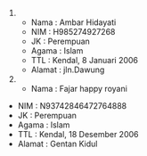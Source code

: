 1. - Nama   : Ambar Hidayati
   - NIM    : H985274927268
   - JK     : Perempuan
   - Agama  : Islam
   - TTL    : Kendal, 8 Januari 2006
   - Alamat : jln.Dawung

 2. - Nama   : Fajar happy royani
   - NIM      : N93742846472764888
   - JK       : Perempuan
   - Agama    : Islam
   - TTL      : Kendal, 18 Desember 2006
   - Alamat   : Gentan Kidul
